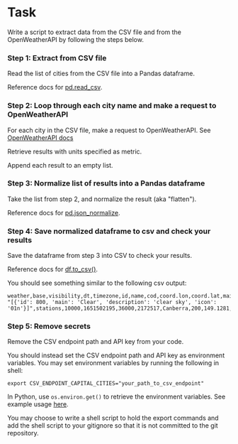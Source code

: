 # Task 

Write a script to extract data from the CSV file and from the OpenWeatherAPI by following the steps below.

### Step 1: Extract from CSV file 

Read the list of cities from the CSV file into a Pandas dataframe. 

Reference docs for [pd.read_csv](https://pandas.pydata.org/docs/reference/api/pandas.read_csv.html). 

### Step 2: Loop through each city name and make a request to OpenWeatherAPI

For each city in the CSV file, make a request to OpenWeatherAPI. See [OpenWeatherAPI docs](https://openweathermap.org/current)

Retrieve results with units specified as metric. 

Append each result to an empty list. 

### Step 3: Normalize list of results into a Pandas dataframe 

Take the list from step 2, and normalize the result (aka "flatten"). 

Reference docs for [pd.json_normalize](https://pandas.pydata.org/docs/reference/api/pandas.json_normalize.html). 

### Step 4: Save normalized dataframe to csv and check your results 

Save the dataframe from step 3 into CSV to check your results. 

Reference docs for [df.to_csv()](https://pandas.pydata.org/docs/reference/api/pandas.DataFrame.to_csv.html). 

You should see something similar to the following csv output:

```
weather,base,visibility,dt,timezone,id,name,cod,coord.lon,coord.lat,main.temp,main.feels_like,main.temp_min,main.temp_max,main.pressure,main.humidity,wind.speed,wind.deg,clouds.all,sys.type,sys.id,sys.country,sys.sunrise,sys.sunset,wind.gust
"[{'id': 800, 'main': 'Clear', 'description': 'clear sky', 'icon': '01n'}]",stations,10000,1651502195,36000,2172517,Canberra,200,149.1281,-35.2835,6.05,6.05,5.81,7.93,1022,93,0.0,0,0,2,2004200,AU,1651524086,1651562356,
```

### Step 5: Remove secrets 

Remove the CSV endpoint path and API key from your code. 

You should instead set the CSV endpoint path and API key as environment variables. You may set environment variables by running the following in shell: 

```
export CSV_ENDPOINT_CAPITAL_CITIES="your_path_to_csv_endpoint"
```

In Python, use `os.environ.get()` to retrieve the environment variables. See example usage [here](https://stackoverflow.com/questions/4906977/how-do-i-access-environment-variables-in-python).

You may choose to write a shell script to hold the export commands and add the shell script to your gitignore so that it is not committed to the git repository. 